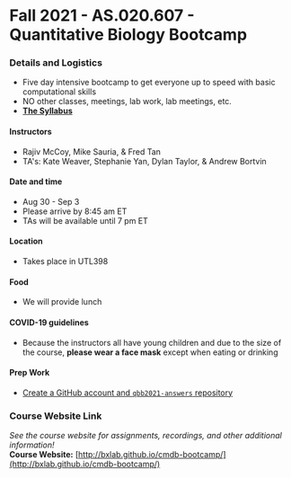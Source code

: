 # Fall 2021 - AS.020.607 - Quantitative Biology Bootcamp

### Details and Logistics
* Five day intensive bootcamp to get everyone up to speed with basic computational skills
* NO other classes, meetings, lab work, lab meetings, etc.
* [**The Syllabus**](http://bxlab.github.io/cmdb-bootcamp/syllabus/index.html)

#### Instructors
* Rajiv McCoy, Mike Sauria, & Fred Tan
* TA's: Kate Weaver, Stephanie Yan, Dylan Taylor, & Andrew Bortvin

#### Date and time
* Aug 30 - Sep 3
* Please arrive by 8:45 am ET
* TAs will be available until 7 pm ET

#### Location
* Takes place in UTL398

#### Food
* We will provide lunch

#### COVID-19 guidelines
* Because the instructors all have young children and due to the size of the course, **please wear a face mask** except when eating or drinking

#### Prep Work
* [Create a GitHub account and `qbb2021-answers` repository](https://github.com/bxlab/qbb2021/blob/main/resources/join_github.md)

### Course Website Link
*See the course website for assignments, recordings, and other additional information!*<br />
**Course Website:** [http://bxlab.github.io/cmdb-bootcamp/](http://bxlab.github.io/cmdb-bootcamp/)
